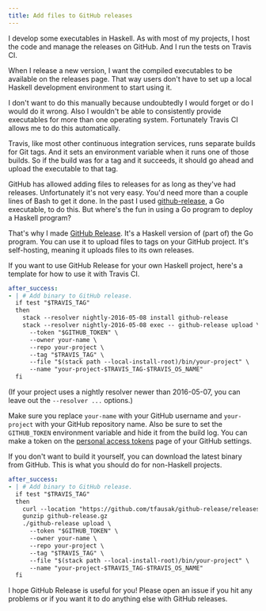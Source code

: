 ```yaml
---
title: Add files to GitHub releases
---
```


I develop some executables in Haskell. As with most of my projects, I host the
code and manage the releases on GitHub. And I run the tests on Travis CI.

When I release a new version, I want the compiled executables to be available
on the releases page. That way users don't have to set up a local Haskell
development environment to start using it.

I don't want to do this manually because undoubtedly I would forget or do I
would do it wrong. Also I wouldn't be able to consistently provide executables
for more than one operating system. Fortunately Travis CI allows me to do this
automatically.

Travis, like most other continuous integration services, runs separate builds
for Git tags. And it sets an environment variable when it runs one of those
builds. So if the build was for a tag and it succeeds, it should go ahead and
upload the executable to that tag.

GitHub has allowed adding files to releases for as long as they've had
releases. Unfortunately it's not very easy. You'd need more than a couple lines
of Bash to get it done. In the past I used [github-release][], a Go executable,
to do this. But where's the fun in using a Go program to deploy a Haskell
program?

That's why I made [GitHub Release][]. It's a Haskell version of (part of) the
Go program. You can use it to upload files to tags on your GitHub project. It's
self-hosting, meaning it uploads files to its own releases.

If you want to use GitHub Release for your own Haskell project, here's a
template for how to use it with Travis CI.

``` yaml
after_success:
- | # Add binary to GitHub release.
  if test "$TRAVIS_TAG"
  then
    stack --resolver nightly-2016-05-08 install github-release
    stack --resolver nightly-2016-05-08 exec -- github-release upload \
      --token "$GITHUB_TOKEN" \
      --owner your-name \
      --repo your-project \
      --tag "$TRAVIS_TAG" \
      --file "$(stack path --local-install-root)/bin/your-project" \
      --name "your-project-$TRAVIS_TAG-$TRAVIS_OS_NAME"
  fi
```

(If your project uses a nightly resolver newer than 2016-05-07, you can leave
out the `--resolver ...` options.)

Make sure you replace `your-name` with your GitHub username and `your-project`
with your GitHub repository name. Also be sure to set the `GITHUB_TOKEN`
environment variable and hide it from the build log. You can make a token on
the [personal access tokens][] page of your GitHub settings.

If you don't want to build it yourself, you can download the latest binary from
GitHub. This is what you should do for non-Haskell projects.

``` yaml
after_success:
- | # Add binary to GitHub release.
  if test "$TRAVIS_TAG"
  then
    curl --location "https://github.com/tfausak/github-release/releases/download/0.1.8/github-release-0.1.8-$TRAVIS_OS_NAME.gz" > github-release.gz
    gunzip github-release.gz
    ./github-release upload \
      --token "$GITHUB_TOKEN" \
      --owner your-name \
      --repo your-project \
      --tag "$TRAVIS_TAG" \
      --file "$(stack path --local-install-root)/bin/your-project" \
      --name "your-project-$TRAVIS_TAG-$TRAVIS_OS_NAME"
  fi
```

I hope GitHub Release is useful for you! Please open an issue if you hit any
problems or if you want it to do anything else with GitHub releases.

[github-release]: https://github.com/aktau/github-release
[GitHub Release]: https://github.com/tfausak/github-release
[personal access tokens]: https://github.com/settings/tokens
